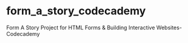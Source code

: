 # form_a_story_codecademy
Form A Story Project for HTML Forms &amp; Building Interactive Websites- Codecademy
